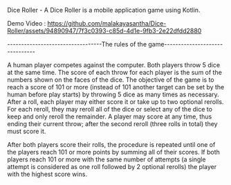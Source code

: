 Dice Roller - A Dice Roller is a mobile application game using Kotlin.

Demo Video : https://github.com/malakayasantha/Dice-Roller/assets/94890947/7f3c0393-c85d-4d1e-9fb3-2e22dfdd2880

----------------------------------The rules of the game-------------------------------

A human player competes against the computer. Both players throw 5 dice at the same time.
The score of each throw for each player is the sum of the numbers shown on the faces of the
dice. The objective of the game is to reach a score of 101 or more (instead of 101 another target
can be set by the human before play starts) by throwing 5 dice as many times as necessary.
After a roll, each player may either score it or take up to two optional rerolls. For each reroll,
they may reroll all of the dice or select any of the dice to keep and only reroll the remainder.
A player may score at any time, thus ending their current throw; after the second reroll (three
rolls in total) they must score it.

After both players score their rolls, the procedure is repeated until one of the players reach
101 or more points by summing all of their scores. If both players reach 101 or more with
the same number of attempts (a single attempt is considered as one roll followed by 2 optional
rerolls) the player with the highest score wins.

